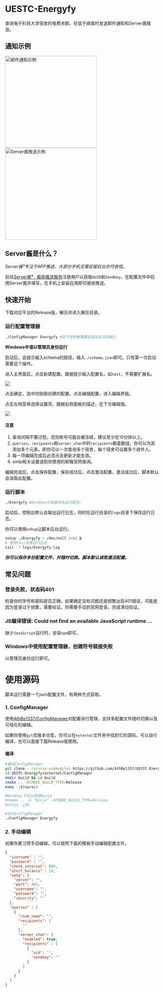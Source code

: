 # UESTC-Energyfy

查询电子科技大学宿舍的电费余额，在低于阈值时发送邮件通知和Server酱推送。

## 通知示例

<img src="https://cloud.athbe.cn/f/Bef9/9USEFCXMK2QMH%602KP%28GX%7DTP.png" width="300" alt="邮件通知示例" />
<img src="https://cloud.athbe.cn/f/RNtB/578d16a600844487c70255a8e49b6911.jpg" width="300" alt="Server酱推送示例" />

## Server酱是什么？

*Server酱³专注于APP推送，大部分手机无需驻留后台亦可收信。*

前往[Server酱³ · 极简推送服务](https://sc3.ft07.com/)注册用户以获取`UUID`和`Sendkey`，在配置文件中启用Server酱并填写，在手机上安装应用即可接收推送。

## 快速开始

下载对应平台的Release版，解压并进入解压目录。

### 运行配置管理器

```bash
./ConfigManager Energyfy #若不加参数需要在启动后手动输入
```

**Windows中请以管理员身份运行**

启动后，会提示输入schema的路径，输入`./schema.json`即可。只有第一次启动需要这个操作。

进入主界面后，点击新建配置。跟据提示输入配置名，如`test`，不需要扩展名。

![](https://cloud.athbe.cn/f/dgiO/1J502MK3%7D@@C~%28R@Q$%5DFKX3.png)

点击确定，选中你刚刚创建的配置，点击编辑配置，进入编辑界面。

点击左侧菜单选择设置项，跟据右侧面板的描述，在下方编辑值。

![](https://cloud.athbe.cn/f/9wFp/QBI7J%5BMN__R%25%60%29LZT%7D0U%7B_N.png)

#### 注意

1. 查询间隔不要过短，否则账号可能会被冻结，建议至少在10分钟以上。
2. `queries`、`recipients`和`server_chan`中的`recipients`都是数组，你可以为其添加多个元素，即你可以一次查询多个宿舍，每个宿舍可设置多个收件人。
3. 每一项编辑完成后必须点击更新才能生效。
4. smtp相关设置请到你使用的邮箱官网查询。

编辑完成后，点击保存配置，保存成功后，点击激活配置。激活成功后，脚本默认会读取此配置。

### 运行脚本

```bash
./Energyfy #Windows中直接双击运行即可。
```

启动后，控制台默认会输出运行日志，同时在运行目录的`logs`目录下保存运行日志。

你可以使用`nohup`让脚本后台运行。

```bash
nohup ./Energyfy > /dev/null 2>&1 &
# 使用tail查看运行日志
tail -f logs/Energyfy.log
```

***你可以保存多份配置文件，并随时切换。脚本默认读取激活配置。***

## 常见问题

### 登录失败，状态码401

检查你的学号和密码是否正确，如果确定没有问题还是频繁出现401错误，可能是因为登录过于频繁，需要验证。你需要手动到官网登录，完成滑动验证。

### JS编译错误: Could not find an available JavaScript runtime ...

缺少`JavaScript`运行时，安装`npm`即可。

### Windows中使用配置管理器，创建符号链接失败

以管理员身份运行即可。

# 使用源码

脚本运行需要一个json配置文件，有两种方式获取。

### 1. ConfigManager

使用[AthBe1337/ConfigManager](https://github.com/AthBe1337/ConfigManager)对配置进行管理，支持多配置文件随时切换以及可视化的编辑。

如果你使用`git`克隆本仓库，你可以在`external`文件夹中找到它的源码，可以自行编译，也可以直接下载Release版使用。

#### 编译

```bash
#编译ConfigManager
git clone --recurse-submodules https://github.com/AthBe1337/UESTC-Energyfy.git
cd UESTC-Energyfy/external/ConfigManager
mkdir build && cd build
cmake .. -DCMAKE_BUILD_TYPE=Release
make -j$(nproc)

#Windows下可以使用Ninja
#cmake .. -G "Ninja" -DCMAKE_BUILD_TYPE=Release
#ninja -j18

#运行ConfigManager
./ConfigManager Energyfy
```


### 2. 手动编辑

如果你更习惯手动编辑，可以按照下面的模板手动编辑配置文件。

```json
{
  "username" : "",
  "password" : "",
  "check_interval": 600,
  "alert_balance" : 10,
  "smtp": {
    "server": "",
    "port": 465,
    "username": "",
    "password": "",
    "security": ""
  },
  "queries" : [
    {
      "room_name": "",
      "recipients": [
        ""
      ],
      "server_chan": {
        "enabled": true,
        "recipients" : [
          {
            "uid": "",
            "sendkey": ""
          }
        ]
      }
    }
  ]
}
```

